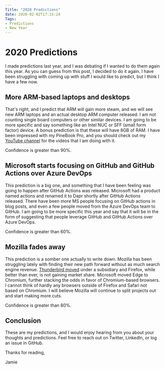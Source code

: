 ```yaml
---
Title: "2020 Predictions"
date: 2020-02-02T17:15:24
Tags:
- Predictions
- New Year 
---
```

# 2020 Predictions

I made predictions last year, and I was debating if I wanted to do them again this year. As you can guess from this post, I decided to do it again. I have been struggling with coming up with stuff I would like to predict, but I think I have a few now.

## More ARM-based laptops and desktops

That's right, and I predict that ARM will gain more steam, and we will see new ARM laptops and an actual desktop ARM computer released. I am not counting single board computers or other similar devices. I am going to be more specific and say something like an Intel NUC or SFF (small form factor) device. A bonus prediction is that these will have 8GB of RAM. I have been impressed with my PineBook Pro, and you should check out my [YouTube channel](https://www.youtube.com/channel/UCKGt52ca8BvLTgDP5KIKzCA) for the videos that I am doing with it.

Confidence is greater than 90%.

## Microsoft starts focusing on GitHub and GitHub Actions over Azure DevOps

This prediction is a big one, and something that I have been feeling was going to happen after GitHub Actions was released. Microsoft had a product named actions and renamed it to Dapr shortly after GitHub Actions released. There have been more MS people focusing on GitHub actions in blog posts, and even a few people moved from the Azure DevOps team to GitHub. I am going to be more specific this year and say that it will be in the form of suggesting that people leverage GitHub and GitHub Actions over Azure DevOps.

Confidence is greater than 60%.

## Mozilla fades away

This prediction is a somber one actually to write down. Mozilla has been struggling lately with finding their new path forward without as much search engine revenue. [Thunderbird moved](https://blog.thunderbird.net/2020/01/thunderbirds-new-home/) under a subsidiary and Firefox, while better than ever, is not gaining market share. Microsoft moved Edge to Chromium, further stacking the odds in favor of Chromium-based browsers. I cannot think of hardly any browsers outside of Firefox and Safari not based on Chromium. I will believe Mozilla will continue to split projects out and start making more cuts.

Confidence is greater than 80%.

## Conclusion

These are my predictions, and I would enjoy hearing from you about your thoughts and predictions. Feel free to reach out on Twitter, LinkedIn, or log an issue in GitHub.

Thanks for reading,

Jamie
